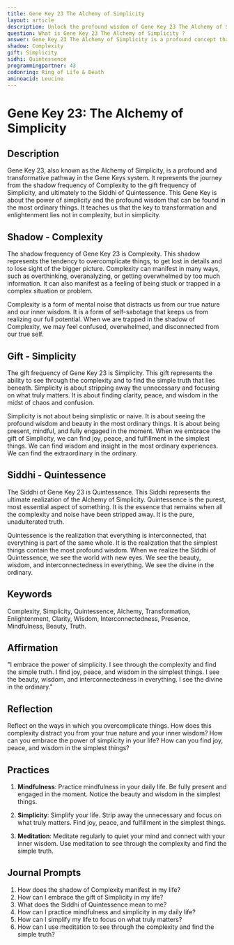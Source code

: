 ```yaml
---
title: Gene Key 23 The Alchemy of Simplicity
layout: article
description: Unlock the profound wisdom of Gene Key 23 The Alchemy of Simplicity. Discover how embracing simplicity can lead to transformation, enlightenment, and the realization of your full potential.
question: What is Gene Key 23 The Alchemy of Simplicity ?
answer: Gene Key 23 The Alchemy of Simplicity is a profound concept that emphasizes the power of simplicity in transformation. It's about stripping away complexities to reveal the pure essence, leading to personal growth and spiritual enlightenment.
shadow: Complexity
gift: Simplicity
sidhi: Quintessence
programmingpartner: 43
codonring: Ring of Life & Death
aminoacid: Leucine
---
```

# Gene Key 23: The Alchemy of Simplicity

## Description

Gene Key 23, also known as the Alchemy of Simplicity, is a profound and transformative pathway in the Gene Keys system. It represents the journey from the shadow frequency of Complexity to the gift frequency of Simplicity, and ultimately to the Siddhi of Quintessence. This Gene Key is about the power of simplicity and the profound wisdom that can be found in the most ordinary things. It teaches us that the key to transformation and enlightenment lies not in complexity, but in simplicity.

## Shadow - Complexity

The shadow frequency of Gene Key 23 is Complexity. This shadow represents the tendency to overcomplicate things, to get lost in details and to lose sight of the bigger picture. Complexity can manifest in many ways, such as overthinking, overanalyzing, or getting overwhelmed by too much information. It can also manifest as a feeling of being stuck or trapped in a complex situation or problem.

Complexity is a form of mental noise that distracts us from our true nature and our inner wisdom. It is a form of self-sabotage that keeps us from realizing our full potential. When we are trapped in the shadow of Complexity, we may feel confused, overwhelmed, and disconnected from our true self.

## Gift - Simplicity

The gift frequency of Gene Key 23 is Simplicity. This gift represents the ability to see through the complexity and to find the simple truth that lies beneath. Simplicity is about stripping away the unnecessary and focusing on what truly matters. It is about finding clarity, peace, and wisdom in the midst of chaos and confusion.

Simplicity is not about being simplistic or naive. It is about seeing the profound wisdom and beauty in the most ordinary things. It is about being present, mindful, and fully engaged in the moment. When we embrace the gift of Simplicity, we can find joy, peace, and fulfillment in the simplest things. We can find wisdom and insight in the most ordinary experiences. We can find the extraordinary in the ordinary.

## Siddhi - Quintessence

The Siddhi of Gene Key 23 is Quintessence. This Siddhi represents the ultimate realization of the Alchemy of Simplicity. Quintessence is the purest, most essential aspect of something. It is the essence that remains when all the complexity and noise have been stripped away. It is the pure, unadulterated truth.

Quintessence is the realization that everything is interconnected, that everything is part of the same whole. It is the realization that the simplest things contain the most profound wisdom. When we realize the Siddhi of Quintessence, we see the world with new eyes. We see the beauty, wisdom, and interconnectedness in everything. We see the divine in the ordinary.

## Keywords

Complexity, Simplicity, Quintessence, Alchemy, Transformation, Enlightenment, Clarity, Wisdom, Interconnectedness, Presence, Mindfulness, Beauty, Truth.

## Affirmation

"I embrace the power of simplicity. I see through the complexity and find the simple truth. I find joy, peace, and wisdom in the simplest things. I see the beauty, wisdom, and interconnectedness in everything. I see the divine in the ordinary."

## Reflection

Reflect on the ways in which you overcomplicate things. How does this complexity distract you from your true nature and your inner wisdom? How can you embrace the power of simplicity in your life? How can you find joy, peace, and wisdom in the simplest things?

## Practices

1. **Mindfulness**: Practice mindfulness in your daily life. Be fully present and engaged in the moment. Notice the beauty and wisdom in the simplest things.

2. **Simplicity**: Simplify your life. Strip away the unnecessary and focus on what truly matters. Find joy, peace, and fulfillment in the simplest things.

3. **Meditation**: Meditate regularly to quiet your mind and connect with your inner wisdom. Use meditation to see through the complexity and find the simple truth.

## Journal Prompts

1. How does the shadow of Complexity manifest in my life?
2. How can I embrace the gift of Simplicity in my life?
3. What does the Siddhi of Quintessence mean to me?
4. How can I practice mindfulness and simplicity in my daily life?
5. How can I simplify my life to focus on what truly matters?
6. How can I use meditation to see through the complexity and find the simple truth?